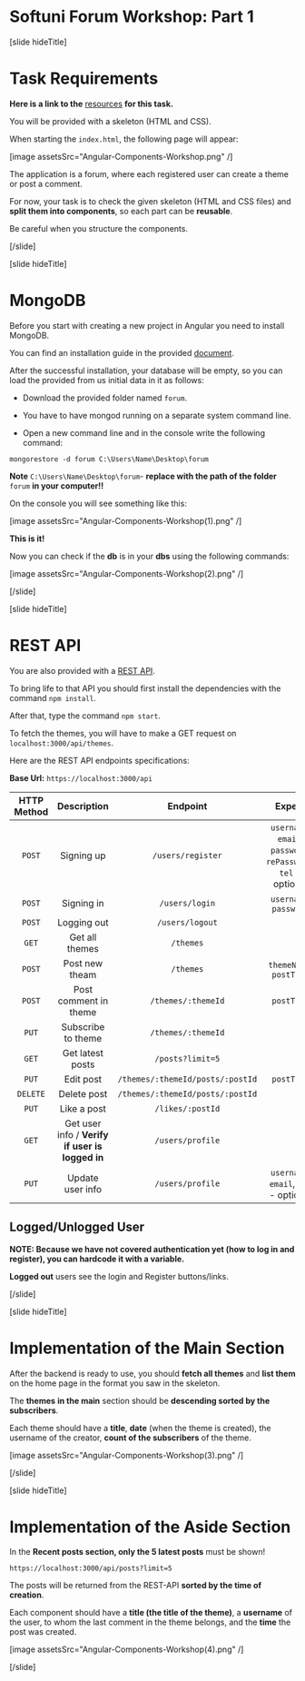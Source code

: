 # Softuni Forum Workshop: Part 1

[slide hideTitle]

# Task Requirements

**Here is a link to the** [resources](https://videos.softuni.org/resources/javascript/javascript-angular/04-Components-Workshop.zip) **for this task.**

You will be provided with a skeleton (HTML and CSS). 

When starting the `index.html`, the following page will appear:

[image assetsSrc="Angular-Components-Workshop.png" /]

The application is a forum, where each registered user can create a theme or post a comment. 

For now, your task is to check the given skeleton (HTML and CSS files) and **split them into components**, so each part can be **reusable**.

Be careful when you structure the components.

[/slide]

[slide hideTitle]

# MongoDB

Before you start with creating a new project in Angular you need to install MongoDB. 

You can find an installation guide in the provided [document](https://mega.nz/file/bMZC3ThT#1F--LRBifNwhKe_qg2eUgE9ZpV0u2tSx6u2jjpZO3cY).

After the successful installation, your database will be empty, so you can load the provided from us initial data in it as follows:

- Download the provided folder named `forum`.

- You have to have mongod running on a separate system command line.

- Open a new command line and in the console write the following command:

`mongorestore -d forum C:\Users\Name\Desktop\forum`

**Note** `C:\Users\Name\Desktop\forum`- **replace with the path of the folder** `forum` **in your computer!!**

On the console you will see something like this:

[image assetsSrc="Angular-Components-Workshop(1).png" /]

**This is it!**

Now you can check if the **db** is in your **dbs** using the following commands:

[image assetsSrc="Angular-Components-Workshop(2).png" /]

[/slide]

[slide hideTitle]

# REST API

You are also provided with a [REST API](https://mega.nz/file/yN4k0RoS#pGmJUZli5wta8YIUC496T10bSv45sgbm62MeIX8vKmQ).

To bring life to that API you should first install the dependencies with the command `npm install`. 

After that, type the command `npm start`. 

To fetch the themes, you will have to make a GET request on `localhost:3000/api/themes`.

Here are the REST API endpoints specifications:

**Base Url:** `https://localhost:3000/api`

| **HTTP Method** | **Description** | **Endpoint** | **Expect** | **Login Required** |
|:---:|:---:|:---:|:---:|:---:|
| `POST`   | Signing up            | `/users/register`                 | `username`, `email`, `password`, `rePassword`, `tel` - optional     | No  |
| `POST`   | Signing in            | `/users/login`                  | `username`, `password`  | No  |
| `POST`   | Logging out           | `/users/logout`                  |             | Yes |
| `GET`    | Get all themes        | `/themes`                        |             | No  |
| `POST`   | Post new theam        | `/themes`                        | `themeName`, `postText`   | Yes |
| `POST`   | Post comment in theme | `/themes/:themeId`                | `postText`    | Yes |
| `PUT`    | Subscribe to theme    | `/themes/:themeId`               |             | Yes |
| `GET`    | Get latest posts      | `/posts?limit=5`                 |             | No  |
| `PUT`    | Edit post             | `/themes/:themeId/posts/:postId`  | `postText`    | Yes |
| `DELETE` | Delete post           | `/themes/:themeId/posts/:postId` |             | Yes |
| `PUT`    | Like a post           |`/likes/:postId`                |             | Yes |
| `GET`    | Get user info / **Verify if user is logged in** | `/users/profile`                  |             | Yes |
| `PUT`    | Update user info      | `/users/profile`                 | `username`, `email`, `tel` - optional  | Yes |


## Logged/Unlogged User

**NOTE: Because we have not covered authentication yet (how to log in and register), you can hardcode it with a variable.**

**Logged out** users see the login and Register buttons/links.


[/slide]

[slide hideTitle]

# Implementation of the Main Section

After the backend is ready to use, you should **fetch all themes** and **list them** on the home page in the format you saw in the skeleton.

The **themes** **in the main** section should be **descending sorted by the subscribers**.

Each theme should have a **title**, **date** (when the theme is created), the username of the creator, **count of the subscribers** of the theme. 

[image assetsSrc="Angular-Components-Workshop(3).png" /]

[/slide]

[slide hideTitle]

# Implementation of the Aside Section

In the **Recent posts section, only the 5 latest posts** must be shown! 

`https://localhost:3000/api/posts?limit=5` 

The posts will be returned from the REST-API **sorted by the time of creation**.

Each component should have a **title (the title of the theme)**, a **username** of the user, to whom the last comment in the theme belongs, and the **time** the post was created.


[image assetsSrc="Angular-Components-Workshop(4).png" /]

[/slide]


